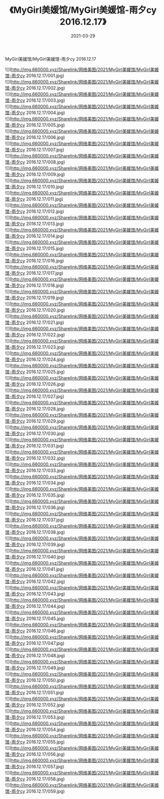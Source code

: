﻿---
layout: post
title:  《MyGirl美媛馆/MyGirl美媛馆-雨夕cy 2016.12.17》
date:   2021-03-29
img: http://img.660000.xyz/Sharelink/网络美图/2021/MyGirl美媛馆/MyGirl美媛馆-雨夕cy 2016.12.17/000.jpg
categories: [美女, 清纯, 唯美]
---

MyGirl美媛馆/MyGirl美媛馆-雨夕cy 2016.12.17

 ![](http://img.660000.xyz/Sharelink/网络美图/2021/MyGirl美媛馆/MyGirl美媛馆-雨夕cy 2016.12.17/001.jpg) <br>![](http://img.660000.xyz/Sharelink/网络美图/2021/MyGirl美媛馆/MyGirl美媛馆-雨夕cy 2016.12.17/002.jpg) <br>![](http://img.660000.xyz/Sharelink/网络美图/2021/MyGirl美媛馆/MyGirl美媛馆-雨夕cy 2016.12.17/003.jpg) <br>![](http://img.660000.xyz/Sharelink/网络美图/2021/MyGirl美媛馆/MyGirl美媛馆-雨夕cy 2016.12.17/004.jpg) <br>![](http://img.660000.xyz/Sharelink/网络美图/2021/MyGirl美媛馆/MyGirl美媛馆-雨夕cy 2016.12.17/005.jpg) <br>![](http://img.660000.xyz/Sharelink/网络美图/2021/MyGirl美媛馆/MyGirl美媛馆-雨夕cy 2016.12.17/006.jpg) <br>![](http://img.660000.xyz/Sharelink/网络美图/2021/MyGirl美媛馆/MyGirl美媛馆-雨夕cy 2016.12.17/007.jpg) <br>![](http://img.660000.xyz/Sharelink/网络美图/2021/MyGirl美媛馆/MyGirl美媛馆-雨夕cy 2016.12.17/008.jpg) <br>![](http://img.660000.xyz/Sharelink/网络美图/2021/MyGirl美媛馆/MyGirl美媛馆-雨夕cy 2016.12.17/009.jpg) <br>![](http://img.660000.xyz/Sharelink/网络美图/2021/MyGirl美媛馆/MyGirl美媛馆-雨夕cy 2016.12.17/010.jpg) <br>![](http://img.660000.xyz/Sharelink/网络美图/2021/MyGirl美媛馆/MyGirl美媛馆-雨夕cy 2016.12.17/011.jpg) <br>![](http://img.660000.xyz/Sharelink/网络美图/2021/MyGirl美媛馆/MyGirl美媛馆-雨夕cy 2016.12.17/012.jpg) <br>![](http://img.660000.xyz/Sharelink/网络美图/2021/MyGirl美媛馆/MyGirl美媛馆-雨夕cy 2016.12.17/013.jpg) <br>![](http://img.660000.xyz/Sharelink/网络美图/2021/MyGirl美媛馆/MyGirl美媛馆-雨夕cy 2016.12.17/014.jpg) <br>![](http://img.660000.xyz/Sharelink/网络美图/2021/MyGirl美媛馆/MyGirl美媛馆-雨夕cy 2016.12.17/015.jpg) <br>![](http://img.660000.xyz/Sharelink/网络美图/2021/MyGirl美媛馆/MyGirl美媛馆-雨夕cy 2016.12.17/016.jpg) <br>![](http://img.660000.xyz/Sharelink/网络美图/2021/MyGirl美媛馆/MyGirl美媛馆-雨夕cy 2016.12.17/017.jpg) <br>![](http://img.660000.xyz/Sharelink/网络美图/2021/MyGirl美媛馆/MyGirl美媛馆-雨夕cy 2016.12.17/018.jpg) <br>![](http://img.660000.xyz/Sharelink/网络美图/2021/MyGirl美媛馆/MyGirl美媛馆-雨夕cy 2016.12.17/019.jpg) <br>![](http://img.660000.xyz/Sharelink/网络美图/2021/MyGirl美媛馆/MyGirl美媛馆-雨夕cy 2016.12.17/020.jpg) <br>![](http://img.660000.xyz/Sharelink/网络美图/2021/MyGirl美媛馆/MyGirl美媛馆-雨夕cy 2016.12.17/021.jpg) <br>![](http://img.660000.xyz/Sharelink/网络美图/2021/MyGirl美媛馆/MyGirl美媛馆-雨夕cy 2016.12.17/022.jpg) <br>![](http://img.660000.xyz/Sharelink/网络美图/2021/MyGirl美媛馆/MyGirl美媛馆-雨夕cy 2016.12.17/023.jpg) <br>![](http://img.660000.xyz/Sharelink/网络美图/2021/MyGirl美媛馆/MyGirl美媛馆-雨夕cy 2016.12.17/024.jpg) <br>![](http://img.660000.xyz/Sharelink/网络美图/2021/MyGirl美媛馆/MyGirl美媛馆-雨夕cy 2016.12.17/025.jpg) <br>![](http://img.660000.xyz/Sharelink/网络美图/2021/MyGirl美媛馆/MyGirl美媛馆-雨夕cy 2016.12.17/026.jpg) <br>![](http://img.660000.xyz/Sharelink/网络美图/2021/MyGirl美媛馆/MyGirl美媛馆-雨夕cy 2016.12.17/027.jpg) <br>![](http://img.660000.xyz/Sharelink/网络美图/2021/MyGirl美媛馆/MyGirl美媛馆-雨夕cy 2016.12.17/028.jpg) <br>![](http://img.660000.xyz/Sharelink/网络美图/2021/MyGirl美媛馆/MyGirl美媛馆-雨夕cy 2016.12.17/029.jpg) <br>![](http://img.660000.xyz/Sharelink/网络美图/2021/MyGirl美媛馆/MyGirl美媛馆-雨夕cy 2016.12.17/030.jpg) <br>![](http://img.660000.xyz/Sharelink/网络美图/2021/MyGirl美媛馆/MyGirl美媛馆-雨夕cy 2016.12.17/031.jpg) <br>![](http://img.660000.xyz/Sharelink/网络美图/2021/MyGirl美媛馆/MyGirl美媛馆-雨夕cy 2016.12.17/032.jpg) <br>![](http://img.660000.xyz/Sharelink/网络美图/2021/MyGirl美媛馆/MyGirl美媛馆-雨夕cy 2016.12.17/033.jpg) <br>![](http://img.660000.xyz/Sharelink/网络美图/2021/MyGirl美媛馆/MyGirl美媛馆-雨夕cy 2016.12.17/034.jpg) <br>![](http://img.660000.xyz/Sharelink/网络美图/2021/MyGirl美媛馆/MyGirl美媛馆-雨夕cy 2016.12.17/035.jpg) <br>![](http://img.660000.xyz/Sharelink/网络美图/2021/MyGirl美媛馆/MyGirl美媛馆-雨夕cy 2016.12.17/036.jpg) <br>![](http://img.660000.xyz/Sharelink/网络美图/2021/MyGirl美媛馆/MyGirl美媛馆-雨夕cy 2016.12.17/037.jpg) <br>![](http://img.660000.xyz/Sharelink/网络美图/2021/MyGirl美媛馆/MyGirl美媛馆-雨夕cy 2016.12.17/038.jpg) <br>![](http://img.660000.xyz/Sharelink/网络美图/2021/MyGirl美媛馆/MyGirl美媛馆-雨夕cy 2016.12.17/039.jpg) <br>![](http://img.660000.xyz/Sharelink/网络美图/2021/MyGirl美媛馆/MyGirl美媛馆-雨夕cy 2016.12.17/040.jpg) <br>![](http://img.660000.xyz/Sharelink/网络美图/2021/MyGirl美媛馆/MyGirl美媛馆-雨夕cy 2016.12.17/041.jpg) <br>![](http://img.660000.xyz/Sharelink/网络美图/2021/MyGirl美媛馆/MyGirl美媛馆-雨夕cy 2016.12.17/042.jpg) <br>![](http://img.660000.xyz/Sharelink/网络美图/2021/MyGirl美媛馆/MyGirl美媛馆-雨夕cy 2016.12.17/043.jpg) <br>![](http://img.660000.xyz/Sharelink/网络美图/2021/MyGirl美媛馆/MyGirl美媛馆-雨夕cy 2016.12.17/044.jpg) <br>![](http://img.660000.xyz/Sharelink/网络美图/2021/MyGirl美媛馆/MyGirl美媛馆-雨夕cy 2016.12.17/045.jpg) <br>![](http://img.660000.xyz/Sharelink/网络美图/2021/MyGirl美媛馆/MyGirl美媛馆-雨夕cy 2016.12.17/046.jpg) <br>![](http://img.660000.xyz/Sharelink/网络美图/2021/MyGirl美媛馆/MyGirl美媛馆-雨夕cy 2016.12.17/047.jpg) <br>![](http://img.660000.xyz/Sharelink/网络美图/2021/MyGirl美媛馆/MyGirl美媛馆-雨夕cy 2016.12.17/048.jpg) <br>![](http://img.660000.xyz/Sharelink/网络美图/2021/MyGirl美媛馆/MyGirl美媛馆-雨夕cy 2016.12.17/049.jpg) <br>![](http://img.660000.xyz/Sharelink/网络美图/2021/MyGirl美媛馆/MyGirl美媛馆-雨夕cy 2016.12.17/050.jpg) <br>![](http://img.660000.xyz/Sharelink/网络美图/2021/MyGirl美媛馆/MyGirl美媛馆-雨夕cy 2016.12.17/051.jpg) <br>![](http://img.660000.xyz/Sharelink/网络美图/2021/MyGirl美媛馆/MyGirl美媛馆-雨夕cy 2016.12.17/052.jpg) <br>![](http://img.660000.xyz/Sharelink/网络美图/2021/MyGirl美媛馆/MyGirl美媛馆-雨夕cy 2016.12.17/053.jpg) <br>![](http://img.660000.xyz/Sharelink/网络美图/2021/MyGirl美媛馆/MyGirl美媛馆-雨夕cy 2016.12.17/054.jpg) <br>![](http://img.660000.xyz/Sharelink/网络美图/2021/MyGirl美媛馆/MyGirl美媛馆-雨夕cy 2016.12.17/055.jpg) <br>![](http://img.660000.xyz/Sharelink/网络美图/2021/MyGirl美媛馆/MyGirl美媛馆-雨夕cy 2016.12.17/056.jpg) <br>![](http://img.660000.xyz/Sharelink/网络美图/2021/MyGirl美媛馆/MyGirl美媛馆-雨夕cy 2016.12.17/057.jpg) <br>![](http://img.660000.xyz/Sharelink/网络美图/2021/MyGirl美媛馆/MyGirl美媛馆-雨夕cy 2016.12.17/058.jpg) <br>![](http://img.660000.xyz/Sharelink/网络美图/2021/MyGirl美媛馆/MyGirl美媛馆-雨夕cy 2016.12.17/059.jpg) <br>